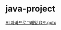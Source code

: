 # java-project


[AI 자바프로그래밍 G조.pptx](https://github.com/user-attachments/files/17968423/AI.G.pptx)
